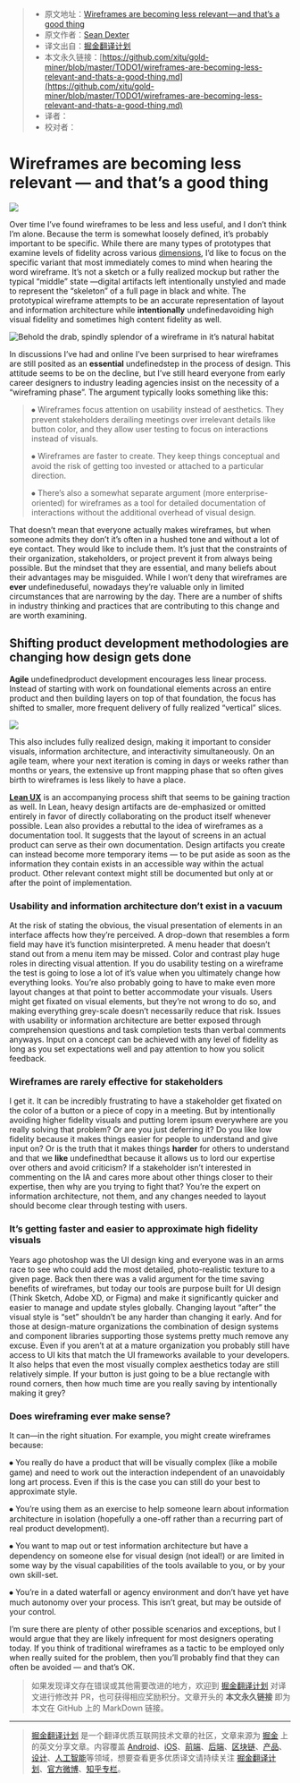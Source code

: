 > * 原文地址：[Wireframes are becoming less relevant — and that’s a good thing](https://medium.com/@seandexter1/wireframes-are-becoming-less-relevant-and-thats-a-good-thing-e66b30724a27)
> * 原文作者：[Sean Dexter](https://medium.com/@seandexter1)
> * 译文出自：[掘金翻译计划](https://github.com/xitu/gold-miner)
> * 本文永久链接：[https://github.com/xitu/gold-miner/blob/master/TODO1/wireframes-are-becoming-less-relevant-and-thats-a-good-thing.md](https://github.com/xitu/gold-miner/blob/master/TODO1/wireframes-are-becoming-less-relevant-and-thats-a-good-thing.md)
> * 译者：
> * 校对者：

# Wireframes are becoming less relevant — and that’s a good thing

![](https://cdn-images-1.medium.com/max/3160/1*-uTCxjdcMtjgKnKfUJqixA.png)

Over time I’ve found wireframes to be less and less useful, and I don’t think I’m alone. Because the term is somewhat loosely defined, it’s probably important to be specific. While there are many types of prototypes that examine levels of fidelity across various [dimensions](https://medium.com/in-the-hudl/prototype-fidelity-its-more-than-high-and-low-4dedb4cb1a0), I’d like to focus on the specific variant that most immediately comes to mind when hearing the word wireframe. It’s not a sketch or a fully realized mockup but rather the typical “middle” state —digital artifacts left intentionally unstyled and made to represent the “skeleton” of a full page in black and white. The prototypical wireframe attempts to be an accurate representation of layout and information architecture while **intentionally** undefinedavoiding high visual fidelity and sometimes high content fidelity as well.

![Behold the drab, spindly splendor of a wireframe in it’s natural habitat](https://cdn-images-1.medium.com/max/3360/0*0FGSCBVTYpA2Dt4z.png)

In discussions I’ve had and online I’ve been surprised to hear wireframes are still posited as an **essential** undefinedstep in the process of design. This attitude seems to be on the decline, but I’ve still heard everyone from early career designers to industry leading agencies insist on the necessity of a “wireframing phase”. The argument typically looks something like this:

>  ⦁ Wireframes focus attention on usability instead of aesthetics. They prevent stakeholders derailing meetings over irrelevant details like button color, and they allow user testing to focus on interactions instead of visuals.
>
>  ⦁ Wireframes are faster to create. They keep things conceptual and avoid the risk of getting too invested or attached to a particular direction.
>
>  ⦁ There’s also a somewhat separate argument (more enterprise-oriented) for wireframes as a tool for detailed documentation of interactions without the additional overhead of visual design.

That doesn’t mean that everyone actually makes wireframes, but when someone admits they don’t it’s often in a hushed tone and without a lot of eye contact. They would like to include them. It’s just that the constraints of their organization, stakeholders, or project prevent it from always being possible. But the mindset that they are essential, and many beliefs about their advantages may be misguided. While I won’t deny that wireframes are **ever** undefineduseful, nowadays they’re valuable only in limited circumstances that are narrowing by the day. There are a number of shifts in industry thinking and practices that are contributing to this change and are worth examining.

## **Shifting product development methodologies are changing how design gets done**

**Agile** undefinedproduct development encourages less linear process. Instead of starting with work on foundational elements across an entire product and then building layers on top of that foundation, the focus has shifted to smaller, more frequent delivery of fully realized “vertical” slices.

![](https://cdn-images-1.medium.com/max/2000/1*ZP-WJyxl2cwFlE_SifUCkA.png)

This also includes fully realized design, making it important to consider visuals, information architecture, and interactivity simultaneously. On an agile team, where your next iteration is coming in days or weeks rather than months or years, the extensive up front mapping phase that so often gives birth to wireframes is less likely to have a place.

[**Lean UX**](https://www.smashingmagazine.com/2011/03/lean-ux-getting-out-of-the-deliverables-business/) is an accompanying process shift that seems to be gaining traction as well. In Lean, heavy design artifacts are de-emphasized or omitted entirely in favor of directly collaborating on the product itself whenever possible. Lean also provides a rebuttal to the idea of wireframes as a documentation tool. It suggests that the layout of screens in an actual product can serve as their own documentation. Design artifacts you create can instead become more temporary items — to be put aside as soon as the information they contain exists in an accessible way within the actual product. Other relevant context might still be documented but only at or after the point of implementation.

### Usability and information architecture don’t exist in a vacuum

At the risk of stating the obvious, the visual presentation of elements in an interface affects how they’re perceived. A drop-down that resembles a form field may have it’s function misinterpreted. A menu header that doesn’t stand out from a menu item may be missed. Color and contrast play huge roles in directing visual attention. If you do usability testing on a wireframe the test is going to lose a lot of it’s value when you ultimately change how everything looks. You’re also probably going to have to make even more layout changes at that point to better accommodate your visuals. Users might get fixated on visual elements, but they’re not wrong to do so, and making everything grey-scale doesn’t necessarily reduce that risk. Issues with usability or information architecture are better exposed through comprehension questions and task completion tests than verbal comments anyways. Input on a concept can be achieved with any level of fidelity as long as you set expectations well and pay attention to how you solicit feedback.

### Wireframes are rarely effective for stakeholders

I get it. It can be incredibly frustrating to have a stakeholder get fixated on the color of a button or a piece of copy in a meeting. But by intentionally avoiding higher fidelity visuals and putting lorem ipsum everywhere are you really solving that problem? Or are you just deferring it? Do you like low fidelity because it makes things easier for people to understand and give input on? Or is the truth that it makes things **harder** for others to understand and that we **like** undefinedthat because it allows us to lord our expertise over others and avoid criticism? If a stakeholder isn’t interested in commenting on the IA and cares more about other things closer to their expertise, then why are you trying to fight that? You’re the expert on information architecture, not them, and any changes needed to layout should become clear through testing with users.

### It’s getting faster and easier to approximate high fidelity visuals

Years ago photoshop was the UI design king and everyone was in an arms race to see who could add the most detailed, photo-realistic texture to a given page. Back then there was a valid argument for the time saving benefits of wireframes, but today our tools are purpose built for UI design (Think Sketch, Adobe XD, or Figma) and make it significantly quicker and easier to manage and update styles globally. Changing layout “after” the visual style is “set” shouldn’t be any harder than changing it early. And for those at design-mature organizations the combination of design systems and component libraries supporting those systems pretty much remove any excuse. Even if you aren’t at at a mature organization you probably still have access to UI kits that match the UI frameworks available to your developers. It also helps that even the most visually complex aesthetics today are still relatively simple. If your button is just going to be a blue rectangle with round corners, then how much time are you really saving by intentionally making it grey?

### Does wireframing ever make sense?

It can—in the right situation. For example, you might create wireframes because:

⦁ You really do have a product that will be visually complex (like a mobile game) and need to work out the interaction independent of an unavoidably long art process. Even if this is the case you can still do your best to approximate style.

⦁ You’re using them as an exercise to help someone learn about information architecture in isolation (hopefully a one-off rather than a recurring part of real product development).

⦁ You want to map out or test information architecture but have a dependency on someone else for visual design (not ideal!) or are limited in some way by the visual capabilities of the tools available to you, or by your own skill-set.

⦁ You’re in a dated waterfall or agency environment and don’t have yet have much autonomy over your process. This isn’t great, but may be outside of your control.

I’m sure there are plenty of other possible scenarios and exceptions, but I would argue that they are likely infrequent for most designers operating today. If you think of traditional wireframes as a tactic to be employed only when really suited for the problem, then you’ll probably find that they can often be avoided — and that’s OK.

> 如果发现译文存在错误或其他需要改进的地方，欢迎到 [掘金翻译计划](https://github.com/xitu/gold-miner) 对译文进行修改并 PR，也可获得相应奖励积分。文章开头的 **本文永久链接** 即为本文在 GitHub 上的 MarkDown 链接。

---

> [掘金翻译计划](https://github.com/xitu/gold-miner) 是一个翻译优质互联网技术文章的社区，文章来源为 [掘金](https://juejin.im) 上的英文分享文章。内容覆盖 [Android](https://github.com/xitu/gold-miner#android)、[iOS](https://github.com/xitu/gold-miner#ios)、[前端](https://github.com/xitu/gold-miner#前端)、[后端](https://github.com/xitu/gold-miner#后端)、[区块链](https://github.com/xitu/gold-miner#区块链)、[产品](https://github.com/xitu/gold-miner#产品)、[设计](https://github.com/xitu/gold-miner#设计)、[人工智能](https://github.com/xitu/gold-miner#人工智能)等领域，想要查看更多优质译文请持续关注 [掘金翻译计划](https://github.com/xitu/gold-miner)、[官方微博](http://weibo.com/juejinfanyi)、[知乎专栏](https://zhuanlan.zhihu.com/juejinfanyi)。
